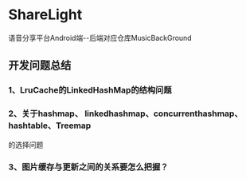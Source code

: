# ShareLight
语音分享平台Android端--后端对应仓库MusicBackGround

## 开发问题总结
### 1、LruCache的LinkedHashMap的结构问题

### 2、关于hashmap、 linkedhashmap、concurrenthashmap、hashtable、Treemap
的选择问题

### 3、图片缓存与更新之间的关系要怎么把握？


